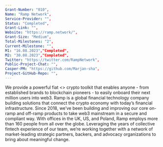 ```yaml
---
Grant-Number: "010",
Name: "Ramp Network",
Service-Provider: "",
Status: "Completed",
Grant-Link: "",
Website: "https://ramp.network/",
Grant-Size: "Medium",
Total-Milestones: "2",
Current-Milestone: "",
M1: "16.08.2023","Completed",
M2: "30.08.2023","Completed",
Twitter: "https://twitter.com/RampNetwork",
Public-Project-Chat: "",
Casper-PM: "https://github.com/Marjan-sha",
Project-GitHub-Repo: "",
---
```

<!--lang:en--> 
We provide a powerful fiat <> crypto toolkit that enables anyone - from established brands to blockchain pioneers - to easily onboard their next million users into web3.
Ramp is a global financial technology company building solutions that connect the crypto economy with today’s financial infrastructure.
Since 2018, we’ve been building and improving our core on-ramp and off-ramp products to take web3 mainstream in a secure and compliant way.
With offices in the UK, US, and Poland, Ramp employs more than 160 people from all over the globe.
Leveraging the years of collective fintech experience of our team, we’re working together with a network of market-leading strategic partners, backers, and advocacy organizations to bring about meaningful change.

<!--lang:es--] 
Proporcionamos un potente conjunto de herramientas fiat <> crypto que permite a cualquiera -desde marcas establecidas hasta pioneros de blockchain- incorporar fácilmente a su próximo millón de usuarios a web3.
Ramp es una compañía global de tecnología financiera que construye soluciones que conectan la criptoeconomía con la infraestructura financiera actual.
Desde 2018, hemos estado construyendo y mejorando nuestros productos centrales on-ramp y off-ramp para llevar web3 a la corriente principal de una manera segura y compatible.
Con oficinas en el Reino Unido, Estados Unidos y Polonia, Ramp emplea a más de 160 personas de todo el mundo.
Aprovechando los años de experiencia colectiva en tecnología financiera de nuestro equipo, estamos trabajando junto con una red de socios estratégicos líderes en el mercado, patrocinadores y organizaciones de defensa para lograr un cambio significativo.

<!--lang:de--] 
Wir bieten ein leistungsstarkes Fiat <> Krypto-Toolkit, mit dem jeder - von etablierten Marken bis hin zu Blockchain-Pionieren - ganz einfach die nächste Million Nutzer in web3 einbinden kann.
Ramp ist ein globales Finanztechnologieunternehmen, das Lösungen entwickelt, die die Kryptowirtschaft mit der heutigen Finanzinfrastruktur verbinden.
Seit 2018 haben wir unsere Kernprodukte On-Ramp und Off-Ramp entwickelt und verbessert, um web3 auf sichere und konforme Weise in den Mainstream zu bringen.
Mit Niederlassungen in Großbritannien, den USA und Polen beschäftigt Ramp mehr als 160 Mitarbeiter aus der ganzen Welt.
Wir nutzen die jahrelange kollektive Fintech-Erfahrung unseres Teams und arbeiten mit einem Netzwerk von marktführenden strategischen Partnern, Geldgebern und Interessenvertretungen zusammen, um sinnvolle Veränderungen herbeizuführen.

<!--lang:fr--] 
Nous fournissons une puissante boîte à outils fiat <> crypto qui permet à quiconque - des marques établies aux pionniers de la blockchain - d'embarquer facilement leur prochain million d'utilisateurs dans le web3.
Ramp est une société de technologie financière mondiale qui construit des solutions qui connectent l'économie crypto à l'infrastructure financière d'aujourd'hui.
Depuis 2018, nous construisons et améliorons nos produits de base on-ramp et off-ramp pour généraliser web3 de manière sécurisée et conforme.
Avec des bureaux au Royaume-Uni, aux États-Unis et en Pologne, Ramp emploie plus de 160 personnes du monde entier.
Tirant parti des années d'expérience collective de notre équipe dans le domaine de la fintech, nous collaborons avec un réseau de partenaires stratégiques, de bailleurs de fonds et d'organisations de défense des droits, leaders sur le marché, afin d'apporter des changements significatifs.

<!--lang:pl--] 
Zapewniamy potężny zestaw narzędzi fiat <> crypto, który umożliwia każdemu - od uznanych marek po pionierów blockchain - łatwe wprowadzenie kolejnego miliona użytkowników do web3.
Ramp to globalna firma zajmująca się technologiami finansowymi, która tworzy rozwiązania łączące gospodarkę kryptowalutową z dzisiejszą infrastrukturą finansową.
Od 2018 roku budujemy i ulepszamy nasze podstawowe produkty on-ramp i off-ramp, aby wprowadzić web3 do głównego nurtu w bezpieczny i zgodny z przepisami sposób.
Z biurami w Wielkiej Brytanii, Stanach Zjednoczonych i Polsce, Ramp zatrudnia ponad 160 osób z całego świata.
Wykorzystując wieloletnie doświadczenie naszego zespołu w branży fintech, współpracujemy z siecią wiodących na rynku partnerów strategicznych, sponsorów i organizacji wspierających, aby wprowadzić znaczące zmiany.

<!--lang:uk--] 
Ми надаємо потужний криптоінструментарій, який дозволяє будь-кому - від відомих брендів до піонерів блокчейну - легко підключити наступний мільйон користувачів до web3.
Ramp - це глобальна компанія, що займається фінансовими технологіями та створює рішення, які пов'язують криптоекономіку з сучасною фінансовою інфраструктурою.
З 2018 року ми створюємо та вдосконалюємо наші основні продукти, щоб зробити web3 мейнстрімом безпечним та відповідним вимогам.
В офісах Ramp, розташованих у Великобританії, США та Польщі, працює понад 160 співробітників з усього світу.
Використовуючи багаторічний колективний фінтех-досвід нашої команди, ми працюємо разом з мережею провідних стратегічних партнерів, спонсорів та адвокаційних організацій, щоб досягти значущих змін.

[!--lang:*-->  
